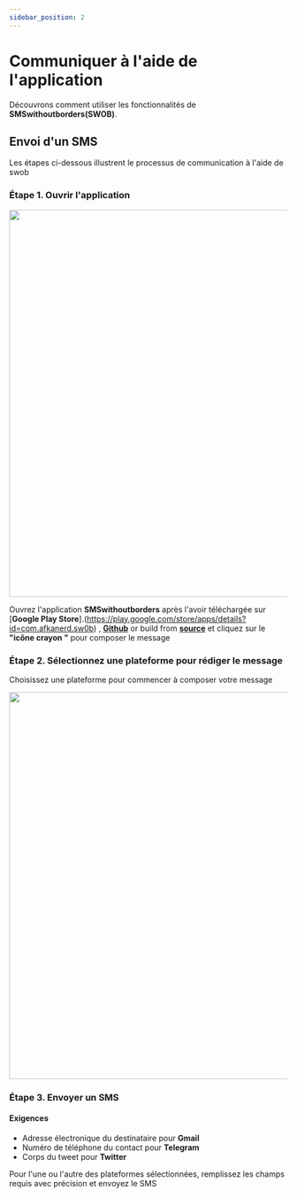 ```yaml
---
sidebar_position: 2
---
```


# Communiquer à l'aide de l'application

Découvrons comment utiliser les fonctionnalités de **SMSwithoutborders(SWOB)**.

## Envoi d'un SMS

Les étapes ci-dessous illustrent le processus de communication à l'aide de swob

### Étape 1.  Ouvrir l'application

<img src="/img/recents_page.png" height="700" />

Ouvrez l'application **SMSwithoutborders** après l'avoir téléchargée sur [**Google Play Store**].(https://play.google.com/store/apps/details?id=com.afkanerd.sw0b) , [**Github**](https://github.com/smswithoutborders/SMSwithoutBorders-Android/releases/tag/v1.0) or build from [**source**](https://github.com/smswithoutborders/SMSwithoutBorders-Android) et cliquez sur le **"icône crayon "** pour composer le message

### Étape 2. Sélectionnez une plateforme pour rédiger le message

Choisissez une plateforme pour commencer à composer votre message

<img src="/img/compose_store_access.png" height="700" />

### Étape 3. Envoyer un SMS

#### Exigences

- Adresse électronique du destinataire pour **Gmail**
- Numéro de téléphone du contact pour **Telegram**
- Corps du tweet pour **Twitter**

Pour l'une ou l'autre des plateformes sélectionnées, remplissez les champs requis avec précision et envoyez le SMS
